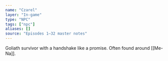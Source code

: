 ```yaml
---
name: "Czarel"
layer: "In-game"
type: "NPC"
tags: ["npc"]
aliases: []
source: "Episodes 1–32 master notes"
---
```

Goliath survivor with a handshake like a promise. Often found around [[Me-Na]].
